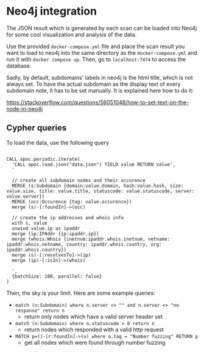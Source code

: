 # Neo4j integration 
The JSON result which is generated by each scan can be loaded into Neo4j for some cool visualization and analysis of the data. 

Use the provided `docker-compose.yml` file and place the scan result you want to load to neo4j into the same directory as the `docker-compose.yml` and run it with `docker compose up`. Then, go to `localhost:7474` to access the database. 

Sadly, by default, subdomains' labels in neo4j is the html title, which is not always set. To have the actual subdomain as the display text of every subdomain note, it has to be set manually. It is explained here how to do it: 

https://stackoverflow.com/questions/56051048/how-to-set-text-on-the-node-in-neo4j

## Cypher queries 
To load the data, use the following query 
```cypher

CALL apoc.periodic.iterate(
  'CALL apoc.load.json("data.json") YIELD value RETURN value',
  '

  // create all subdomain nodes and their occurence
  MERGE (s:Subdomain {domain:value.domain, hash:value.hash, size: value.size, title: value.title, statuscode: value.statuscode, server: value.server})
  MERGE (occ:Occurence {tag: value.occurence})
  merge (s)-[:foundIn]->(occ)

  // create the ip addresses and whois info
  with s, value
  unwind value.ip as ipaddr
  merge (ip:IPAddr {ip:ipaddr.ip})
  merge (whois:Whois {inetnum:ipaddr.whois.inetnum, netname: ipaddr.whois.netname, country: ipaddr.whois.country, org: ipaddr.whois.country})
  merge (s)-[:resolvesTo]->(ip)
  merge (ip)-[:isIn]->(whois)

  ',
  {batchSize: 100, parallel: false}
)
```

Then, the sky is your limit. Here are some example queries: 
- `match (n:Subdomain) where n.server <> "" and n.server <> "no response" return n`
	- return only nodes which have a valid server header set
- `match (n:Subdomain) where n.statuscode > 0 return n`
	- return nodes which responded with a valid http request
- `MATCH p=()-[r:foundIn]->(o) where o.tag = "Number fuzzing" RETURN p`
	- get all nodes which were found through number fuzzing
